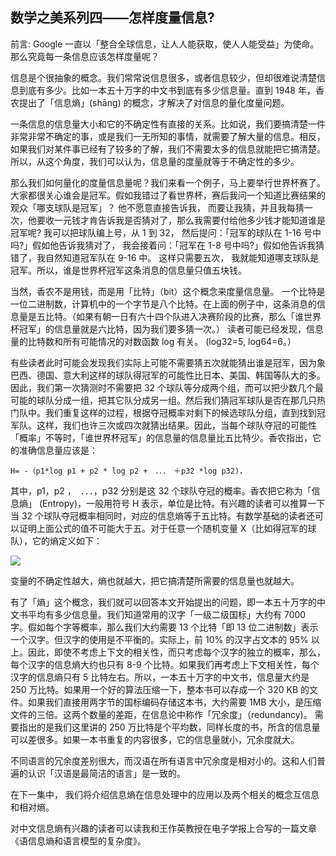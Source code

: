 ## 数学之美系列四——怎样度量信息?

前言: Google 一直以「整合全球信息，让人人能获取，使人人能受益」为使命。那么究竟每一条信息应该怎样度量呢？

信息是个很抽象的概念。我们常常说信息很多，或者信息较少，但却很难说清楚信息到底有多少。比如一本五十万字的中文书到底有多少信息量。直到 1948 年，香农提出了「信息熵」(shāng) 的概念，才解决了对信息的量化度量问题。

一条信息的信息量大小和它的不确定性有直接的关系。比如说，我们要搞清楚一件非常非常不确定的事，或是我们一无所知的事情，就需要了解大量的信息。相反，如果我们对某件事已经有了较多的了解，我们不需要太多的信息就能把它搞清楚。所以，从这个角度，我们可以认为，信息量的度量就等于不确定性的多少。

那么我们如何量化的度量信息量呢？我们来看一个例子，马上要举行世界杯赛了。大家都很关心谁会是冠军。假如我错过了看世界杯，赛后我问一个知道比赛结果的观众「哪支球队是冠军」？ 他不愿意直接告诉我， 而要让我猜，并且我每猜一次，他要收一元钱才肯告诉我是否猜对了，那么我需要付给他多少钱才能知道谁是冠军呢? 我可以把球队编上号，从 1 到 32， 然后提问：「冠军的球队在 1-16 号中吗?」假如他告诉我猜对了， 我会接着问：「冠军在 1-8 号中吗?」假如他告诉我猜错了，我自然知道冠军队在 9-16 中。 这样只需要五次， 我就能知道哪支球队是冠军。所以，谁是世界杯冠军这条消息的信息量只值五块钱。

当然，香农不是用钱，而是用「比特」（bit）这个概念来度量信息量。 一个比特是一位二进制数，计算机中的一个字节是八个比特。在上面的例子中，这条消息的信息量是五比特。（如果有朝一日有六十四个队进入决赛阶段的比赛，那么「谁世界杯冠军」的信息量就是六比特，因为我们要多猜一次。） 读者可能已经发现，信息量的比特数和所有可能情况的对数函数 log 有关。 (log32=5, log64=6。）

有些读者此时可能会发现我们实际上可能不需要猜五次就能猜出谁是冠军，因为象巴西、德国、意大利这样的球队得冠军的可能性比日本、美国、韩国等队大的多。因此，我们第一次猜测时不需要把 32 个球队等分成两个组，而可以把少数几个最可能的球队分成一组，把其它队分成另一组。然后我们猜冠军球队是否在那几只热门队中。我们重复这样的过程，根据夺冠概率对剩下的候选球队分组，直到找到冠军队。这样，我们也许三次或四次就猜出结果。因此，当每个球队夺冠的可能性「概率」不等时，「谁世界杯冠军」的信息量的信息量比五比特少。香农指出，它的准确信息量应该是：

	H= -（p1*log p1 + p2 * log p2 +　．．．　＋p32 *log p32)，

其中，p1，p2 ，　．．．，p32 分别是这 32 个球队夺冠的概率。香农把它称为「信息熵」 (Entropy)，一般用符号 H 表示，单位是比特。有兴趣的读者可以推算一下当 32 个球队夺冠概率相同时，对应的信息熵等于五比特。有数学基础的读者还可以证明上面公式的值不可能大于五。对于任意一个随机变量 X（比如得冠军的球队），它的熵定义如下：

![](https://raw.githubusercontent.com/dalong0514/selfstudy/master/图片链接/复制书籍/2019034.PNG)

变量的不确定性越大，熵也就越大，把它搞清楚所需要的信息量也就越大。

有了「熵」这个概念，我们就可以回答本文开始提出的问题，即一本五十万字的中文书平均有多少信息量。我们知道常用的汉字「一级二级国标」大约有 7000 字。假如每个字等概率，那么我们大约需要 13 个比特「即 13 位二进制数」表示一个汉字。但汉字的使用是不平衡的。实际上，前 10% 的汉字占文本的 95% 以上。因此，即使不考虑上下文的相关性，而只考虑每个汉字的独立的概率，那么，每个汉字的信息熵大约也只有 8-9 个比特。如果我们再考虑上下文相关性，每个汉字的信息熵只有 5 比特左右。所以，一本五十万字的中文书，信息量大约是 250 万比特。如果用一个好的算法压缩一下，整本书可以存成一个 320 KB 的文件。如果我们直接用两字节的国标编码存储这本书，大约需要 1MB 大小，是压缩文件的三倍。这两个数量的差距，在信息论中称作「冗余度」（redundancy)。 需要指出的是我们这里讲的 250 万比特是个平均数，同样长度的书，所含的信息量可以差很多。如果一本书重复的内容很多，它的信息量就小，冗余度就大。

不同语言的冗余度差别很大，而汉语在所有语言中冗余度是相对小的。这和人们普遍的认识「汉语是最简洁的语言」是一致的。

在下一集中， 我们将介绍信息熵在信息处理中的应用以及两个相关的概念互信息和相对熵。

对中文信息熵有兴趣的读者可以读我和王作英教授在电子学报上合写的一篇文章《语信息熵和语言模型的复杂度》。

